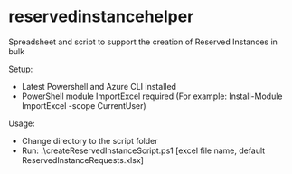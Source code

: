 # reservedinstancehelper
Spreadsheet and script to support the creation of Reserved Instances in bulk

Setup:
- Latest Powershell and Azure CLI installed
- PowerShell module ImportExcel required (For example: Install-Module ImportExcel -scope CurrentUser)

Usage:
- Change directory to the script folder
- Run: .\createReservedInstanceScript.ps1 [excel file name, default ReservedInstanceRequests.xlsx]

